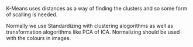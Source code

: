 K-Means uses distances as a way of finding the clusters and so some form of scalling is needed.

Normally we use Standardizing with clustering alogorithms as well as transformation alogorithms like PCA of ICA.
Normalizing should be used with the colours in images.
